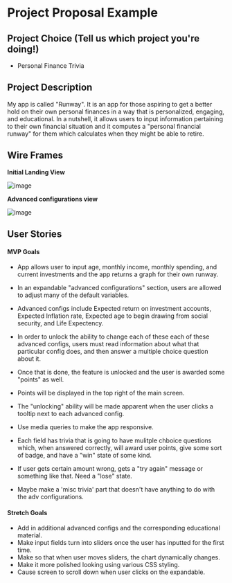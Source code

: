 # Project Proposal Example

## Project Choice (Tell us which project you're doing!)

- Personal Finance Trivia

## Project Description

My app is called "Runway". It is an app for those aspiring to get a better hold on their own personal finances in a way that is personalized, engaging, and educational. In a nutshell, it allows users to input information pertaining to their own financial situation and it computes a "personal financial runway" for them which calculates when they might be able to retire.

## Wire Frames

**Initial Landing View**

![image](https://imgur.com/NxRd0oo)

**Advanced configurations view**

![image](https://imgur.com/GkL0Pup)

## User Stories

#### MVP Goals

- App allows user to input age, monthly income, monthly spending, and current investments and the app returns a graph for their own runway.
- In an expandable "advanced configurations" section, users are allowed to adjust many of the default variables.
- Advanced configs include Expected return on investment accounts, Expected Inflation rate, Expected age to begin drawing from social security, and Life Expectency.
- In order to unlock the ability to change each of these each of these advanced configs, users must read information about what that particular config does, and then answer a multiple choice question about it.
- Once that is done, the feature is unlocked and the user is awarded some "points" as well.
- Points will be displayed in the top right of the main screen.
- The "unlocking" ability will be made apparent when the user clicks a tooltip next to each advanced config.
- Use media queries to make the app responsive.


- Each field has trivia that is going to have mulitple chboice questions which, when answered correctly, will award user points, give some sort of badge, and have a "win" state of some kind.

- If user gets certain amount wrong, gets a "try again" message or something like that. Need a "lose" state.

- Maybe make a 'misc trivia' part that doesn't have anything to do with the adv configurations.

#### Stretch Goals

- Add in additional advanced configs and the corresponding educational material.
- Make input fields turn into sliders once the user has inputted for the first time.
- Make so that when user moves sliders, the chart dynamically changes.
- Make it more polished looking using various CSS styling.
- Cause screen to scroll down when user clicks on the expandable.
